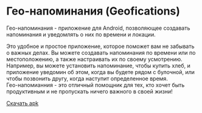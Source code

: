 # Гео-напоминания (Geofications)
Гео-напоминания - приложение для Android, позволяющее создавать напоминания и уведомлять о них по времени и локации.

Это удобное и простое приложение, которое поможет вам не забывать о важных делах. Вы можете создавать напоминания по времени или по местоположению, 
а также настраивать их по своему усмотрению. Например, вы можете установить напоминание, чтобы купить хлеб, и приложение уведомин об этом, когда вы будете
рядом с булочной, или чтобы позвонить другу, когда наступит определенное время.  
Гео-напомианния - это отличный помощник для тех, кто хочет быть продуктивным и не пропускать ничего важного в своей жизни!

[Скачать apk](https://github.com/DenisKishkovich/Geofications/blob/master/app/release/Geofications.apk)
